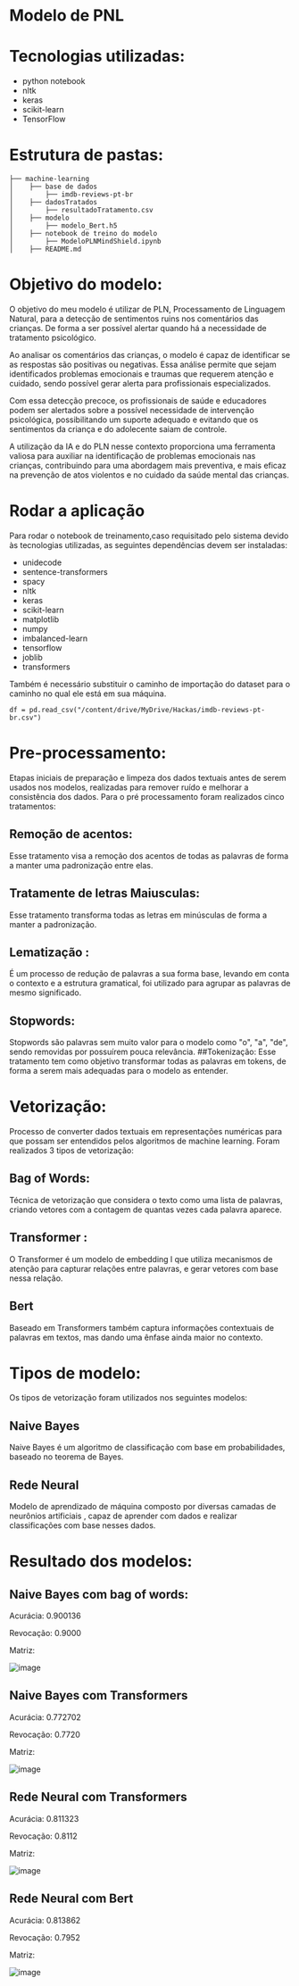 # Modelo de PNL 

# Tecnologias utilizadas:
- python notebook
- nltk
- keras
- scikit-learn
- TensorFlow

# Estrutura de pastas:
```
├── machine-learning
│    ├── base de dados
│        ├── imdb-reviews-pt-br
│    ├── dadosTratados
│        ├── resultadoTratamento.csv
│    ├── modelo
│        ├── modelo_Bert.h5
│    ├── notebook de treino do modelo
│        ├── ModeloPLNMindShield.ipynb
│    ├── README.md
```

# Objetivo do modelo: 

O objetivo do meu modelo é utilizar de PLN, Processamento de Linguagem Natural,  para a detecção de sentimentos ruins nos comentários das crianças. De forma a ser possível alertar quando há a necessidade de tratamento psicológico.

Ao analisar os comentários das crianças, o modelo é capaz de identificar se as respostas são positivas ou negativas. Essa análise permite que sejam identificados  problemas emocionais e traumas que requerem atenção e cuidado, sendo possível gerar alerta para profissionais especializados.

Com essa detecção precoce, os profissionais de saúde e educadores podem ser alertados sobre a possível necessidade de intervenção psicológica, possibilitando um suporte adequado e evitando que os sentimentos da criança e do adolecente saiam de controle.

A utilização da IA e do PLN nesse contexto proporciona uma ferramenta valiosa para auxiliar na identificação de problemas emocionais nas crianças, contribuindo para uma abordagem mais preventiva, e  mais eficaz na prevenção de atos violentos e no cuidado da saúde mental das crianças.

# Rodar a aplicação
Para rodar o notebook de treinamento,caso requisitado pelo sistema devido às tecnologias utilizadas, as seguintes dependências devem ser instaladas:

- unidecode
- sentence-transformers
- spacy
- nltk
- keras
- scikit-learn
- matplotlib
- numpy
- imbalanced-learn
- tensorflow
- joblib
- transformers


Também é necessário substituir o caminho de importação do dataset para o caminho no qual ele está em sua máquina.

```phyton
df = pd.read_csv("/content/drive/MyDrive/Hackas/imdb-reviews-pt-br.csv")
```

# Pre-processamento:
Etapas iniciais de preparação e limpeza dos dados textuais antes de serem usados nos modelos, realizadas para remover ruído e melhorar a consistência dos dados. Para o pré processamento foram realizados cinco tratamentos:

## Remoção de acentos: 
Esse tratamento visa a remoção dos acentos de todas as palavras de forma a manter uma padronização entre elas.
## Tratamente de letras Maiusculas: 
Esse tratamento transforma todas as letras em minúsculas de forma a manter a padronização.
## Lematização :  
É um processo de redução de palavras a sua forma base, levando em conta o contexto e a estrutura gramatical, foi utilizado para agrupar as palavras de mesmo significado.
## Stopwords:  
Stopwords são palavras sem muito valor para o modelo como "o", "a", "de", sendo removidas por possuírem pouca relevância.
##Tokenização: 
Esse tratamento tem como objetivo transformar todas as palavras em tokens, de forma a serem mais adequadas para o modelo as entender.

# Vetorização:
Processo de converter dados textuais em representações numéricas para que possam ser entendidos pelos algoritmos de machine learning. Foram realizados 3 tipos de vetorização: 

## Bag of Words: 
Técnica de vetorização que considera o texto como uma lista de palavras, criando vetores com a contagem de quantas vezes cada palavra aparece.
## Transformer : 
O Transformer é um modelo de embedding l que utiliza mecanismos de atenção para capturar relações entre palavras, e gerar vetores com base nessa relação.
## Bert
Baseado em Transformers também captura informações contextuais de palavras em textos, mas dando uma ênfase ainda maior no contexto.

# Tipos de modelo:
Os tipos de vetorização foram utilizados nos seguintes modelos:

## Naive Bayes
Naive Bayes é um algoritmo de classificação com base em probabilidades, baseado no teorema de Bayes.

## Rede Neural
Modelo de aprendizado de máquina composto por diversas camadas de neurônios artificiais , capaz de aprender com dados e realizar classificações com base nesses dados.

# Resultado dos modelos:

## Naive Bayes com bag of words:

Acurácia: 0.900136

Revocação: 0.9000

Matriz: 

![image](https://github.com/Mind-Shield/machine-learning/assets/99202408/46339610-8cf8-4750-9704-a9ab5cce7743)

## Naive Bayes com Transformers

Acurácia: 0.772702

Revocação: 0.7720

Matriz: 

![image](https://github.com/Mind-Shield/machine-learning/assets/99202408/36bdadbb-dc58-4ee7-b185-251ea0311b4b)


## Rede Neural com Transformers	

Acurácia: 0.811323

Revocação: 0.8112

Matriz: 

![image](https://github.com/Mind-Shield/machine-learning/assets/99202408/ad00e9ee-5be8-4e44-b955-13773c9df7de)


## Rede Neural com Bert	

Acurácia: 0.813862

Revocação: 0.7952

Matriz: 

![image](https://github.com/Mind-Shield/machine-learning/assets/99202408/e200e5c8-376d-4b59-a9a7-d9fcb5e7733b)
